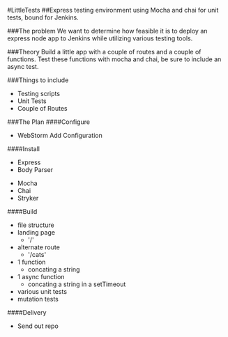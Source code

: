 #LittleTests
##Express testing environment using Mocha and chai for unit tests, bound for Jenkins.

###The problem
We want to determine how feasible it is to deploy an express node app to Jenkins while utilizing various testing tools.

###Theory
Build a little app with a couple of routes and a couple of functions. Test these functions with mocha and chai, be sure to include an async test. 

###Things to include
* Testing scripts
* Unit Tests
* Couple of Routes

###The Plan
####Configure
* WebStorm Add Configuration

####Install
- Express
- Body Parser
* Mocha
* Chai
* Stryker

####Build
* file structure
* landing page
    * '/'
* alternate route
    * '/cats'
* 1 function
    * concating a string
* 1 async function
    * concating a string in a setTimeout
* various unit tests
* mutation tests

####Delivery
* Send out repo